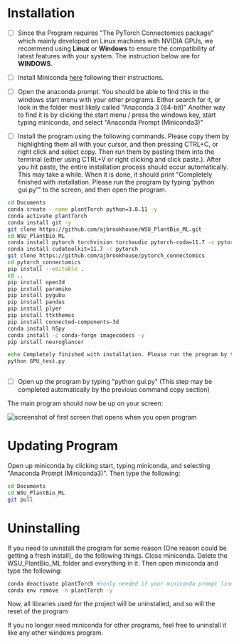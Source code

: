 # Installation

- [ ] Since the Program requires "The PyTorch Connectomics package" which mainly developed on Linux machines with NVIDIA GPUs, we recommend using **Linux** or **Windows** to ensure the compatibility of latest features with your system. The instruction below are for **WINDOWS**.

- [ ] Install Miniconda [here](https://docs.conda.io/en/latest/miniconda.html) following their instructions.

- [ ] Open the anaconda prompt. You should be able to find this in the windows start menu with your other programs. Either search for it, or look in the folder most likely called "Anaconda 3 (64-bit)" Another way to find it is by clicking the start menu / press the windows key, start typing miniconda, and select "Anaconda Prompt (Miniconda3)"

- [ ] Install the program using the following commands. Please copy them by highlighting them all with your cursor, and then pressing CTRL+C, or right click and select copy. Then run them by pasting them into the terminal (either using CTRL+V or right clicking and click paste.). After you hit paste, the entire installation process should occur automatically. This may take a while. When it is done, it should print "Completely finished with installation. Please run the program by typing 'python gui.py'" to the screen, and then open the program.

```bash
cd Documents
conda create --name plantTorch python=3.8.11 -y
conda activate plantTorch
conda install git -y
git clone https://github.com/ajbrookhouse/WSU_PlantBio_ML.git
cd WSU_PlantBio_ML
conda install pytorch torchvision torchaudio pytorch-cuda=11.7 -c pytorch -c nvidia -y
conda install cudatoolkit=11.7 -c pytorch
git clone https://github.com/ajbrookhouse/pytorch_connectomics
cd pytorch_connectomics
pip install --editable .
cd ..
pip install open3d
pip install paramiko
pip install pygubu
pip install pandas
pip install plyer
pip install ttkthemes
pip install connected-components-3d
conda install h5py
conda install -c conda-forge imagecodecs -y
pip install neuroglancer

echo Completely finished with installation. Please run the program by typing 'python gui.py'
python GPU_test.py
 
```

- [ ] Open up the program by typing "python gui.py" (This step may be completed automatically by the previous command copy section)

The main program should now be up on your screen:

![screenshot of first screen that opens when you open program](https://github.com/ajbrookhouse/WSU_PlantBio_ML/blob/main/screenshots/trainScreenshot.png)

# Updating Program

Open up miniconda by clicking start, typing miniconda, and selecting "Anaconda Prompt (Miniconda3)". Then type the following:
```bash
cd Documents
cd WSU_PlantBio_ML
git pull
```

# Uninstalling

If you need to uninstall the program for some reason (One reason could be getting a fresh install), do the following things. Close miniconda. Delete the WSU_PlantBio_ML folder and everything in it. Then open miniconda and type the following:

```bash
conda deactivate plantTorch #(only needed if your miniconda prompt lines start with (plantTorch). If they say (base) you don't need this step)
conda env remove -n plantTorch -y
```

Now, all libraries used for the project will be uninstalled, and so will the reset of the program

If you no longer need miniconda for other programs, feel free to uninstall it like any other windows program.


